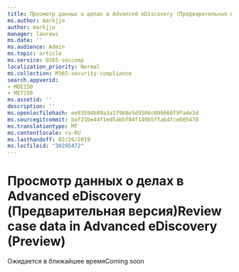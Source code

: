 ```yaml
---
title: Просмотр данных о делах в Advanced eDiscovery (Предварительная версия)
ms.author: markjjo
author: markjjo
manager: laurawi
ms.date: ''
ms.audience: Admin
ms.topic: article
ms.service: O365-seccomp
localization_priority: Normal
ms.collection: M365-security-compliance
search.appverid:
- MOE150
- MET150
ms.assetid: ''
description: ''
ms.openlocfilehash: ee83594b89a3a1f968e5d9506c09b660f9fa4e3d
ms.sourcegitcommit: baf23be44f1ed5abbf84f140b5ffa64fce605478
ms.translationtype: MT
ms.contentlocale: ru-RU
ms.lasthandoff: 02/26/2019
ms.locfileid: "30295472"
---
```

# <a name="review-case-data-in-advanced-ediscovery-preview"></a><span data-ttu-id="e6666-102">Просмотр данных о делах в Advanced eDiscovery (Предварительная версия)</span><span class="sxs-lookup"><span data-stu-id="e6666-102">Review case data in Advanced eDiscovery (Preview)</span></span>


<span data-ttu-id="e6666-103">Ожидается в ближайшее время</span><span class="sxs-lookup"><span data-stu-id="e6666-103">Coming soon</span></span>